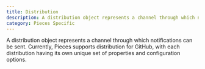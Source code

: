 ```yaml
---
title: Distribution
description: A distribution object represents a channel through which notifications can be sent. Currently, Pieces supports distribution for GitHub, with each distribution having its own unique set of properties and configuration options.
category: Pieces Specific
---
```


A distribution object represents a channel through which notifications can be sent. Currently, Pieces supports distribution for GitHub, with each distribution having its own unique set of properties and configuration options.
